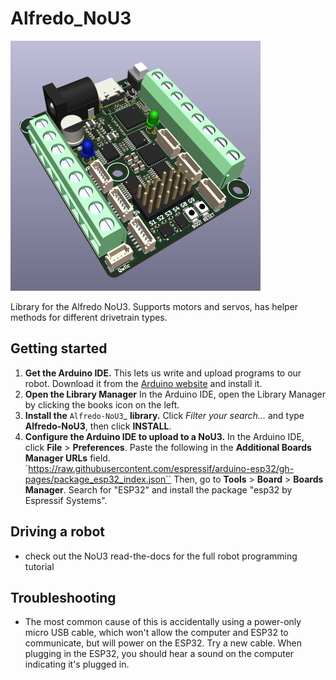 # Alfredo_NoU3

<img src="https://github.com/AlfredoSystems/alfredosystems.github.io/blob/master/images/nou3-1.png" width="400px">

Library for the Alfredo NoU3. Supports motors and servos, has helper methods for different drivetrain types.

## Getting started
1. **Get the Arduino IDE.** This lets us write and upload programs to our robot. Download it from the [Arduino website](https://www.arduino.cc/en/main/software) and install it.
2. **Open the Library Manager** In the Arduino IDE, open the Library Manager by clicking the books icon on the left.
3. **Install the** `Alfredo-NoU3`_ **library.** Click *Filter your search...* and type **Alfredo-NoU3**, then click **INSTALL**.
4. **Configure the Arduino IDE to upload to a NoU3.** In the Arduino IDE, click **File** > **Preferences**. Paste the following in the **Additional Boards Manager URLs** field.
`https://raw.githubusercontent.com/espressif/arduino-esp32/gh-pages/package_esp32_index.json``
Then, go to **Tools** > **Board** > **Boards Manager**. Search for "ESP32" and install the package "esp32 by Espressif Systems".

## Driving a robot
* check out the NoU3 read-the-docs for the full robot programming tutorial

## Troubleshooting
* The most common cause of this is accidentally using a power-only micro USB cable, which won't allow the computer and ESP32 to communicate, but will power on the ESP32. Try a new cable. When plugging in the ESP32, you should hear a sound on the computer indicating it's plugged in.

